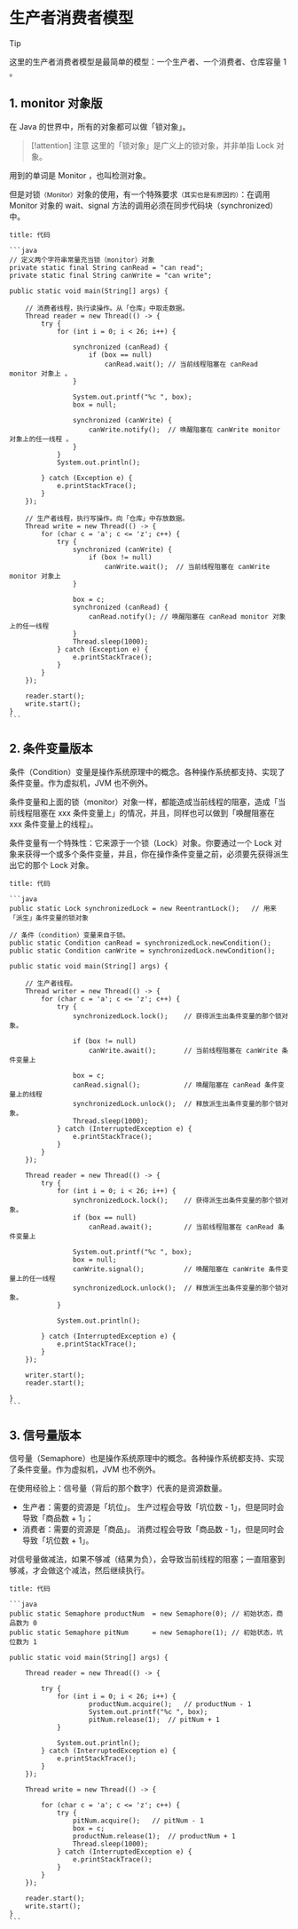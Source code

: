 # 生产者消费者模型

> [!tip]
> 这里的生产者消费者模型是最简单的模型：一个生产者、一个消费者、仓库容量 1 。

## 1. monitor 对象版 

在 Java 的世界中，所有的对象都可以做「锁对象」。

> [!attention] 注意
> 这里的「锁对象」是广义上的锁对象，并非单指 Lock 对象。

用到的单词是 Monitor ，也叫检测对象。

但是对锁<small>（Monitor）</small>对象的使用，有一个特殊要求<small>（其实也是有原因的）</small>：在调用 Monitor 对象的 wait、signal 方法的调用必须在同步代码块（synchronized）中。

````ad-cite
title: 代码

```java
// 定义两个字符串常量充当锁（monitor）对象
private static final String canRead = "can read";
private static final String canWrite = "can write";

public static void main(String[] args) {

    // 消费者线程，执行读操作。从「仓库」中取走数据。
    Thread reader = new Thread(() -> {
        try {
            for (int i = 0; i < 26; i++) {

                synchronized (canRead) {
                    if (box == null)
                        canRead.wait(); // 当前线程阻塞在 canRead monitor 对象上 。
                }

                System.out.printf("%c ", box);
                box = null;

                synchronized (canWrite) {
                    canWrite.notify();  // 唤醒阻塞在 canWrite monitor 对象上的任一线程 。
                }
            }
            System.out.println();

        } catch (Exception e) {
            e.printStackTrace();
        }
    });

    // 生产者线程，执行写操作。向「仓库」中存放数据。
    Thread write = new Thread(() -> {
        for (char c = 'a'; c <= 'z'; c++) {
            try {
                synchronized (canWrite) {
                    if (box != null)
                        canWrite.wait();  // 当前线程阻塞在 canWrite monitor 对象上
                }

                box = c;
                synchronized (canRead) {
                    canRead.notify(); // 唤醒阻塞在 canRead monitor 对象上的任一线程
                }
                Thread.sleep(1000);
            } catch (Exception e) {
                e.printStackTrace();
            }
        }
    });

    reader.start();
    write.start();
}
```
````

## 2. 条件变量版本 

条件（Condition）变量是操作系统原理中的概念。各种操作系统都支持、实现了条件变量。作为虚拟机，JVM 也不例外。

条件变量和上面的锁（monitor）对象一样，都能造成当前线程的阻塞，造成「当前线程阻塞在 xxx 条件变量上」的情况，并且，同样也可以做到「唤醒阻塞在 xxx 条件变量上的线程」。

条件变量有一个特殊性：它来源于一个锁（Lock）对象。你要通过一个 Lock 对象来获得一个或多个条件变量，并且，你在操作条件变量之前，必须要先获得派生出它的那个 Lock 对象。

````ad-cite
title: 代码

```java
public static Lock synchronizedLock = new ReentrantLock();   // 用来「派生」条件变量的锁对象

// 条件（condition）变量来自于锁。
public static Condition canRead = synchronizedLock.newCondition();
public static Condition canWrite = synchronizedLock.newCondition();

public static void main(String[] args) {

    // 生产者线程。
    Thread writer = new Thread(() -> {
        for (char c = 'a'; c <= 'z'; c++) {
            try {
                synchronizedLock.lock();    // 获得派生出条件变量的那个锁对象。

                if (box != null)
                    canWrite.await();       // 当前线程阻塞在 canWrite 条件变量上

                box = c;
                canRead.signal();           // 唤醒阻塞在 canRead 条件变量上的线程
                synchronizedLock.unlock();  // 释放派生出条件变量的那个锁对象。
                Thread.sleep(1000);
            } catch (InterruptedException e) {
                e.printStackTrace();
            }
        }
    });

    Thread reader = new Thread(() -> {
        try {
            for (int i = 0; i < 26; i++) {
                synchronizedLock.lock();    // 获得派生出条件变量的那个锁对象。
                if (box == null)
                    canRead.await();        // 当前线程阻塞在 canRead 条件变量上

                System.out.printf("%c ", box);
                box = null;
                canWrite.signal();          // 唤醒阻塞在 canWrite 条件变量上的任一线程
                synchronizedLock.unlock();  // 释放派生出条件变量的那个锁对象。
            }

            System.out.println();

        } catch (InterruptedException e) {
            e.printStackTrace();
        }
    });

    writer.start();
    reader.start();

}
```
````


## 3. 信号量版本 

信号量（Semaphore）也是操作系统原理中的概念。各种操作系统都支持、实现了条件变量。作为虚拟机，JVM 也不例外。

在使用经验上：信号量（背后的那个数字）代表的是资源数量。

- 生产者：需要的资源是「坑位」。 生产过程会导致「坑位数 - 1」，但是同时会导致「商品数 + 1」；
- 消费者：需要的资源是「商品」。 消费过程会导致「商品数 - 1」，但是同时会导致「坑位数 + 1」。

对信号量做减法，如果不够减（结果为负），会导致当前线程的阻塞；一直阻塞到够减，才会做这个减法，然后继续执行。

````ad-cite
title: 代码

```java
public static Semaphore productNum  = new Semaphore(0); // 初始状态，商品数为 0
public static Semaphore pitNum      = new Semaphore(1); // 初始状态，坑位数为 1

public static void main(String[] args) {

    Thread reader = new Thread(() -> {

        try {
            for (int i = 0; i < 26; i++) {
                    productNum.acquire();   // productNum - 1
                    System.out.printf("%c ", box);
                    pitNum.release(1);  // pitNum + 1
            }

            System.out.println();
        } catch (InterruptedException e) {
            e.printStackTrace();
        }
    });

    Thread write = new Thread(() -> {

        for (char c = 'a'; c <= 'z'; c++) {
            try {
                pitNum.acquire();   // pitNum - 1
                box = c;
                productNum.release(1);  // productNum + 1
                Thread.sleep(1000);
            } catch (InterruptedException e) {
                e.printStackTrace();
            }
        }
    });

    reader.start();
    write.start();
}
```
````



